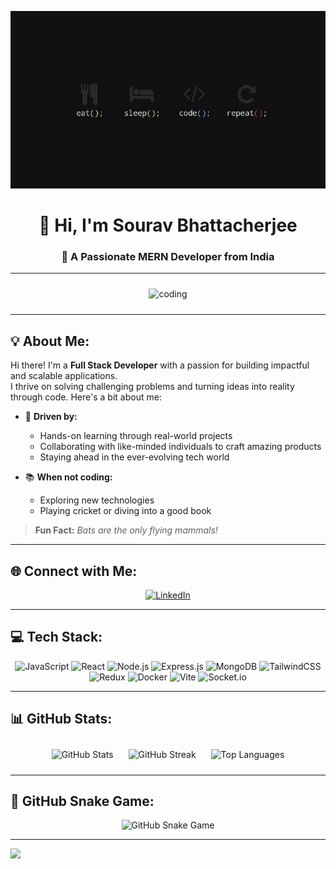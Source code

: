 ![logo](https://github.com/0sourav1998/0sourav1998/blob/main/1920x1080-px-code-coding-programming-simple-background-anime-ah-my-goddess-hd-art-wallpaper-preview.jpg)

<h1 align="center" class="animate__animated animate__fadeIn">👋 Hi, I'm Sourav Bhattacherjee</h1>
<h3 align="center" class="animate__animated animate__fadeIn animate__delay-1s">🚀 A Passionate MERN Developer from India</h3>

---

<p align="center">
  <img src="https://camo.githubusercontent.com/19db51af5f90f1b152bc0b9078f5fe97053955be5074f03f17019c70345bdcdb/68747470733a2f2f6d69726f2e636f6d2f6d61782f313336302f302a37513379765349765f7430696f4a2d5a2e676966" width="400" alt="coding" style="margin: 10px;" class="animate__animated animate__zoomIn"/>
</p>

---

## 💡 About Me:
Hi there! I'm a **Full Stack Developer** with a passion for building impactful and scalable applications.  
I thrive on solving challenging problems and turning ideas into reality through code. Here's a bit about me:

- 🌟 **Driven by:**  
  - Hands-on learning through real-world projects  
  - Collaborating with like-minded individuals to craft amazing products  
  - Staying ahead in the ever-evolving tech world  

- 📚 **When not coding:**  
  - Exploring new technologies  
  - Playing cricket or diving into a good book  

> **Fun Fact:** *Bats are the only flying mammals!*

---

## 🌐 Connect with Me:
<p align="center" class="animate__animated animate__fadeIn">
  <a href="https://linkedin.com/in/sourav-bhattacherjee-9b4b82291/">
    <img src="https://img.shields.io/badge/LinkedIn-%230077B5.svg?logo=linkedin&logoColor=white" alt="LinkedIn">
  </a>
</p>

---

## 💻 Tech Stack:
<p align="center" class="animate__animated animate__fadeIn">
  <img src="https://img.shields.io/badge/javascript-%23323330.svg?style=for-the-badge&logo=javascript&logoColor=%23F7DF1E" alt="JavaScript"/>
  <img src="https://img.shields.io/badge/react-%2320232a.svg?style=for-the-badge&logo=react&logoColor=%2361DAFB" alt="React"/>
  <img src="https://img.shields.io/badge/node.js-6DA55F?style=for-the-badge&logo=node.js&logoColor=white" alt="Node.js"/>
  <img src="https://img.shields.io/badge/express.js-%23404d59.svg?style=for-the-badge&logo=express&logoColor=%2361DAFB" alt="Express.js"/>
  <img src="https://img.shields.io/badge/mongodb-%234ea94b.svg?style=for-the-badge&logo=mongodb&logoColor=white" alt="MongoDB"/>
  <img src="https://img.shields.io/badge/tailwindcss-%2338B2AC.svg?style=for-the-badge&logo=tailwind-css&logoColor=white" alt="TailwindCSS"/>
  <img src="https://img.shields.io/badge/redux-%23593d88.svg?style=for-the-badge&logo=redux&logoColor=white" alt="Redux"/>
  <img src="https://img.shields.io/badge/docker-%230db7ed.svg?style=for-the-badge&logo=docker&logoColor=white" alt="Docker"/>
  <img src="https://img.shields.io/badge/vite-%23646CFF.svg?style=for-the-badge&logo=vite&logoColor=white" alt="Vite"/>
  <img src="https://img.shields.io/badge/socket.io-black?style=for-the-badge&logo=socket.io&badgeColor=010101" alt="Socket.io"/>
</p>

---

## 📊 GitHub Stats:
<div align="center">
  <img src="https://github-readme-stats.vercel.app/api?username=0sourav1998&theme=dark&hide_border=false&include_all_commits=true&count_private=true" alt="GitHub Stats" style="margin: 10px;" class="animate__animated animate__fadeIn"/>
  <img src="https://github-readme-streak-stats.herokuapp.com/?user=0sourav1998&theme=dark&hide_border=false" alt="GitHub Streak" style="margin: 10px;" class="animate__animated animate__fadeIn animate__delay-2s"/>
  <img src="https://github-readme-stats.vercel.app/api/top-langs/?username=0sourav1998&theme=dark&hide_border=false&include_all_commits=true&count_private=true&layout=compact" alt="Top Languages" style="margin: 10px;" class="animate__animated animate__fadeIn animate__delay-3s"/>
</div>

---

## 🐍 GitHub Snake Game:
<div align="center">
  <picture class="animate__animated animate__fadeIn animate__delay-4s">
    <source media="(prefers-color-scheme: dark)" srcset="https://raw.githubusercontent.com/0sourav1998/snk/output/github-snake-dark.svg" />
    <source media="(prefers-color-scheme: light)" srcset="https://raw.githubusercontent.com/0sourav1998/snk/output/github-snake.svg" />
    <img alt="GitHub Snake Game" src="https://raw.githubusercontent.com/0sourav1998/snk/output/github-snake.svg" />
  </picture>
</div>

---

[![](https://visitcount.itsvg.in/api?id=0sourav1998&icon=0&color=0)](https://visitcount.itsvg.in)

<!-- Proudly created with GPRM ( https://gprm.itsvg.in ) -->
